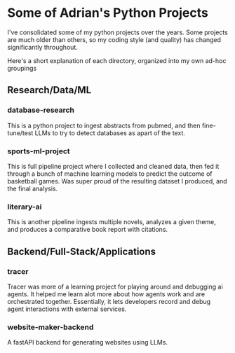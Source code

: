 # Some of Adrian's Python Projects

I've consolidated some of my python projects over the years. Some projects are much older than others, so my coding style (and quality) has changed significantly throughout.

Here's a short explanation of each directory, organized into my own ad-hoc groupings

## Research/Data/ML

### database-research

This is a python project to ingest abstracts from pubmed, and then fine-tune/test LLMs to try to detect databases as apart of the text. 

### sports-ml-project

This is full pipeline project where I collected and cleaned data, then fed it through a bunch of machine learning models to predict the outcome of basketball games. Was super proud of the resulting dataset I produced, and the final analysis.

### literary-ai

This is another pipeline ingests multiple novels, analyzes a given theme, and produces a comparative book report with citations.

## Backend/Full-Stack/Applications

### tracer

Tracer was more of a learning project for playing around and debugging ai agents. It helped me learn alot more about how agents work and are orchestrated together. Essentially, it lets developers record and debug agent interactions with external services.

### website-maker-backend

A fastAPI backend for generating websites using LLMs.

